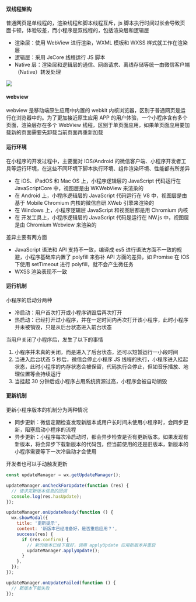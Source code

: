 #### 双线程架构

普通网页是单线程的，渲染线程和脚本线程互斥，js 脚本执行时间过长会导致页面卡顿，体验较差，而小程序是双线程的，包括渲染层和逻辑层

- 渲染层：使用 WebView 进行渲染，WXML 模板和 WXSS 样式就工作在渲染层
- 逻辑层：采用 JsCore 线程运行 JS 脚本
- Native 层：渲染层和逻辑层的通信、网络请求、离线存储等统一由微信客户端（Native）转发处理

![](https://res.wx.qq.com/wxdoc/dist/assets/img/4-1.ad156d1c.png)

#### webview

webview 是移动端原生应用中内置的 webkit 内核浏览器，区别于普通网页是运行在浏览器中的。为了更加接近原生应用 APP 的用户体验，一个小程序含有多个页面，渲染层存在多个 WebView 线程，区别于单页面应用，如果单页面应用要加载新的页面需要先卸载当前页面再重新加载

#### 运行环境

在小程序的开发过程中，主要面对 IOS/Android 的微信客户端、小程序开发者工具等运行环境，在这些不同环境下脚本执行环境、组件渲染环境、性能都有所差异

- 在 iOS、iPadOS 和 Mac OS 上，小程序逻辑层的 JavaScript 代码运行在 JavaScriptCore 中，视图层是由 WKWebView 来渲染的
- 在 Android 上，小程序逻辑层的 JavaScript 代码运行在 V8 中，视图层是由基于 Mobile Chromium 内核的微信自研 XWeb 引擎来渲染的
- 在 Windows 上，小程序逻辑层 JavaScript 和视图层都是用 Chromium 内核
- 在 开发工具上，小程序逻辑层的 JavaScript 代码是运行在 NW.js 中，视图层是由 Chromium Webview 来渲染的

差异主要有两方面

- JavaScript 语法和 API 支持不一致，编译成 es5 进行语法方面不一致的规避，小程序基础库内置了 polyfill 来弥补 API 方面的差异，如 Promise 在 IOS 下使用 setTimeout 进行 polyfill，就不会产生微任务
- WXSS 渲染表现不一致

#### 运行机制

小程序的启动分两种

- 冷启动：用户首次打开或小程序销毁后再次打开
- 热启动：已经打开过小程序，并在一定时间内再次打开该小程序，此时小程序并未被销毁，只是从后台状态进入前台状态

当用户关闭了小程序后，发生了以下的事情

1. 小程序并未真的关闭，而是进入了后台状态，还可以短暂运行一小段时间
2. 当进入后台状态 5 秒后，微信会停止小程序 JS 线程的执行，小程序进入挂起状态，此时小程序的内存状态会被保留，代码执行会停止，但如音乐播放、地理位置等会持续运行
3. 当挂起 30 分钟后或小程序占用系统资源过高，小程序会被自动销毁

#### 更新机制

更新小程序版本的机制分为两种情况

- 同步更新：微信定期检查发现新版本或用户长时间未使用小程序时，会同步更新，阻塞启动小程序的流程
- 异步更新：小程序每次冷启动时，都会异步检查是否有更新版本。如果发现有新版本，将会异步下载新版本的代码包，但当前使用的还是旧版本，新版本的小程序需要等下一次冷启动才会使用

开发者也可以手动触发更新

```js
const updateManager = wx.getUpdateManager();

updateManager.onCheckForUpdate(function (res) {
  // 请求完新版本信息的回调
  console.log(res.hasUpdate);
});

updateManager.onUpdateReady(function () {
  wx.showModal({
    title: '更新提示',
    content: '新版本已经准备好，是否重启应用？',
    success(res) {
      if (res.confirm) {
        // 新的版本已经下载好，调用 applyUpdate 应用新版本并重启
        updateManager.applyUpdate();
      }
    },
  });
});

updateManager.onUpdateFailed(function () {
  // 新版本下载失败
});
```
